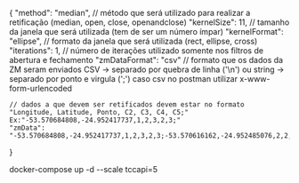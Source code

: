 { "method": "median", // método que será utilizado para realizar a retificação (median, open, close, openandclose) "kernelSize": 11, // tamanho da janela que será utilizada (tem de ser um número ímpar) "kernelFormat": "ellipse", // formato da janela que será utilizada (rect, ellipse, cross) "iterations": 1, // número de iterações utilizado somente nos filtros de abertura e fechamento "zmDataFormat": "csv" // formato que os dados da ZM seram enviados CSV -> separado por quebra de linha ('\n') ou string -> separado por ponto e virgula (';') caso csv no postman utilizar x-www-form-urlencoded

    // dados a que devem ser retificados devem estar no formato "Longitude, Latitude, Ponto, C2, C3, C4, C5;" Ex:"-53.570684808,-24.952417737,1,2,3,2,3;"
    "zmData": "-53.570684808,-24.952417737,1,2,3,2,3;-53.570616162,-24.952485076,2,2,2,2,3;-53.570616162,-24.952417737,3,2,3,2,3;-53.570547517,-24.952619754,4,2,2,2,3;-53.570547517,-24.952552415,5,2,2,2,3;-53.570547517,-24.952485076,6,2,2,2,3;-53.570478871,-24.952687093,7,2,2,2,3;-53.570478871,-24.952619754,8,2,2,2,3;-53.570478871,-24.952552415,9,2,2,2,3;-53.570478871,-24.952485076,10,2,2,2,3;-53.570410226,-24.952754433,11,2,3,2,3;-53.570410226,-24.952687093,12,2,2,2,3;-53.570410226,-24.952619754,13,2,2,2,3;-53.570410226,-24.952552415,14,2,2,2,3;-53.570410226,-24.952485076,15,2,2,2,3;-53.570341581,-24.952821772,16,2,3,2,4;-53.570341581,-24.952754433,17,2,3,2,3;-53.570341581,-24.952687093,18,2,3,2,3;-53.570341581,-24.952619754,19,2,2,2,3;-53.570341581,-24.952552415,20,2,3,2,3;-53.570272935,-24.952956450,21,1,3,1,4;-53.570272935,-24.952889111,22,1,3,1,4;-53.570272935,-24.952821772,23,1,3,1,4;-53.570272935,-24.952754433,24,1,3,2,4;-53.570272935,-24.952687093,25,2,3,2,4;-53.570272935,-24.952619754,26,2,3,2,3;-53.570272935,-24.952552415,27,2,3,2,3;"

}

docker-compose up -d --scale tccapi=5
